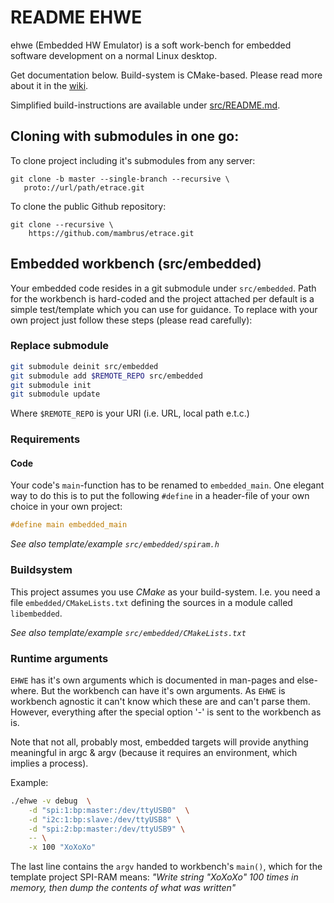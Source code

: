 README EHWE
===========

ehwe (Embedded HW Emulator) is a soft work-bench for embedded software
development on a normal Linux desktop.


Get documentation below. Build-system is CMake-based. Please read
more about it in the [wiki](wiki/README.md).

Simplified build-instructions are available under [src/README.md](src/README.md).

Cloning with submodules in one go:
----------------------------------

To clone project including it's submodules from any server:

    git clone -b master --single-branch --recursive \
	   proto://url/path/etrace.git

To clone the public Github repository:

    git clone --recursive \
	    https://github.com/mambrus/etrace.git

Embedded workbench (src/embedded)
---------------------------------
Your embedded code resides in a git submodule under ``src/embedded``.
Path for the workbench is hard-coded and the project attached per default
is a simple test/template which you can use for guidance. To replace with
your own project just follow these steps (please read carefully):

### Replace submodule

```bash
git submodule deinit src/embedded
git submodule add $REMOTE_REPO src/embedded
git submodule init
git submodule update
```

Where ``$REMOTE_REPO`` is your URI (i.e. URL, local path e.t.c.)

### Requirements

#### Code
Your code's ``main``-function has to be renamed to ``embedded_main``. One
elegant way to do this is to put the following ``#define`` in a header-file
of your own choice in your own project:

```C
#define main embedded_main
```

*See also template/example ``src/embedded/spiram.h``*

### Buildsystem
This project assumes you use *CMake* as your build-system. I.e. you need
a file ``embedded/CMakeLists.txt`` defining the sources in a module called
``libembedded``.

*See also template/example ``src/embedded/CMakeLists.txt``*


### Runtime arguments
``EHWE`` has it's own arguments which is documented in man-pages and
else-where. But the workbench can have it's own arguments. As ``EHWE`` is
workbench agnostic it can't know which these are and can't parse them.
However, everything after the special option '-' is sent to the workbench
as is.

Note that not all, probably most, embedded targets will provide anything
meaningful in argc & argv (because it requires an environment, which implies a
process).

Example:

```bash
./ehwe -v debug  \
	-d "spi:1:bp:master:/dev/ttyUSB0"  \
	-d "i2c:1:bp:slave:/dev/ttyUSB8" \
	-d "spi:2:bp:master:/dev/ttyUSB9" \
	-- \
	-x 100 "XoXoXo"
```

The last line contains the ``argv`` handed to workbench's ``main()``, which
for the template project SPI-RAM means: *"Write string \"XoXoXo\" 100 times
in memory, then dump the contents of what was written"*
